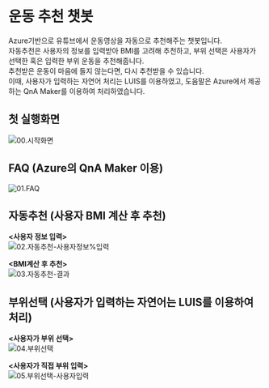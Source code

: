 # 운동 추천 챗봇

Azure기반으로 유튜브에서 운동영상을 자동으로 추천해주는 챗봇입니다.  
자동추천은 사용자의 정보를 입력받아 BMI를 고려해 추천하고, 부위 선택은 사용자가 선택한 혹은 입력한 부위 운동을 추천해줍니다.  
추천받은 운동이 마음에 들지 않는다면, 다시 추천받을 수 있습니다.  
이때, 사용자가 입력하는 자연어 처리는 LUIS를 이용하였고, 도움말은 Azure에서 제공하는 QnA Maker를 이용하여 처리하였습니다.  

## 첫 실행화면   
![00.시작화면](/md_img/00.시작화면.png)     
  
## FAQ (Azure의 QnA Maker 이용)     
![01.FAQ](/md_img/01.FAQ.png)   
  
## 자동추천 (사용자 BMI 계산 후 추천)      
**<사용자 정보 입력>**     
![02.자동추천-사용자정보%입력](/md_img/02.자동추천-사용자정보%20입력.PNG)       
   
**<BMI계산 후 추천>**   
![03.자동추천-결과](/md_img/03.자동추천-결과.PNG)    
  
## 부위선택 (사용자가 입력하는 자연어는 LUIS를 이용하여 처리)  
**<사용자가 부위 선택>**  
![04.부위선택](/md_img/04.부위선택.PNG)
   
**<사용자가 직접 부위 입력>**       
![05.부위선택-사용자입력](/md_img/05.부위선택-사용자입력.png)  
 
